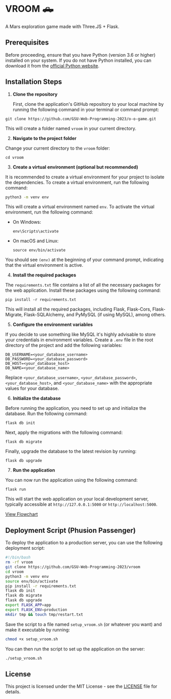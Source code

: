 # VROOM 🛻
A Mars exploration game made with Three.JS + Flask.

## Prerequisites

Before proceeding, ensure that you have Python (version 3.6 or higher) installed on your system. If you do not have Python installed, you can download it from the [official Python website](https://www.python.org/downloads/).

## Installation Steps

1. **Clone the repository**

   First, clone the application's GitHub repository to your local machine by running the following command in your terminal or command prompt:

`git clone https://github.com/GSU-Web-Programming-2023/o-o-game.git`


This will create a folder named `vroom` in your current directory.

2. **Navigate to the project folder**

Change your current directory to the `vroom` folder:

`cd vroom`


3. **Create a virtual environment (optional but recommended)**

It is recommended to create a virtual environment for your project to isolate the dependencies. To create a virtual environment, run the following command:

```bash
python3 -m venv env
```

This will create a virtual environment named `env`. To activate the virtual environment, run the following command:

- On Windows:

  ```
  env\Scripts\activate
  ```

- On macOS and Linux:

  ```
  source env/bin/activate
  ```

You should see `(env)` at the beginning of your command prompt, indicating that the virtual environment is active.

4. **Install the required packages**

The `requirements.txt` file contains a list of all the necessary packages for the web application. Install these packages using the following command:

`pip install -r requirements.txt`

This will install all the required packages, including Flask, Flask-Cors, Flask-Migrate, Flask-SQLAlchemy, and PyMySQL (if using MySQL), among others.

5. **Configure the environment variables**

If you decide to use something like MySQL it's highly advisable to store your credentials in environment variables. Create a `.env` file in the root directory of the project and add the following variables:

```
DB_USERNAME=<your_database_username>
DB_PASSWORD=<your_database_password>
DB_HOST=<your_database_host>
DB_NAME=<your_database_name>
```

Replace `<your_database_username>`, `<your_database_password>`, `<your_database_host>`, and `<your_database_name>` with the appropriate values for your database.

6. **Initialize the database**

Before running the application, you need to set up and initialize the database. Run the following command:

`flask db init`

Next, apply the migrations with the following command:

`flask db migrate`

Finally, upgrade the database to the latest revision by running:

`flask db upgrade`

7. **Run the application**

You can now run the application using the following command:

`flask run`

This will start the web application on your local development server, typically accessible at `http://127.0.0.1:5000` or `http://localhost:5000`.

[View Flowchart](readme.svg)

## Deployment Script (Phusion Passenger)

To deploy the application to a production server, you can use the following deployment script:

```bash
#!/bin/bash
rm -rf vroom
git clone https://github.com/GSU-Web-Programming-2023/vroom
cd vroom
python3 -m venv env
source env/bin/activate
pip install -r requirements.txt
flask db init
flask db migrate
flask db upgrade
export FLASK_APP=app
export FLASK_ENV=production
mkdir tmp && touch tmp/restart.txt
```

Save the script to a file named `setup_vroom.sh` (or whatever you want) and make it executable by running:

```bash
chmod +x setup_vroom.sh
```

You can then run the script to set up the application on the server:

```bash
./setup_vroom.sh
```

## License

This project is licensed under the MIT License - see the [LICENSE](LICENSE) file for details.
